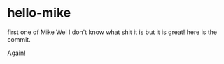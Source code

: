 # hello-mike
first one of Mike Wei
I don't know what shit it is but it is great!
here is the commit.

Again!  
